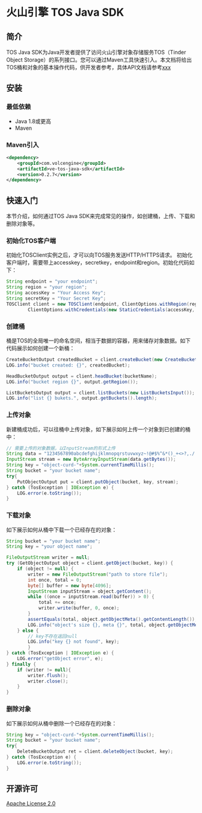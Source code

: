 # 火山引擎 TOS Java SDK
## 简介
TOS Java SDK为Java开发者提供了访问火山引擎对象存储服务TOS（Tinder Object Storage）的系列接口。您可以通过Maven工具快速引入。本文档将给出TOS桶和对象的基本操作代码，供开发者参考，具体API文档请参考[xxx]()

## 安装
### 最低依赖
- Java 1.8或更高
- Maven
### Maven引入
```xml
<dependency>
    <groupId>com.volcengine</groupId>
    <artifactId>ve-tos-java-sdk</artifactId>
    <version>0.2.7</version>
</dependency>
```

## 快速入门
本节介绍，如何通过TOS Java SDK来完成常见的操作，如创建桶，上传、下载和删除对象等。
### 初始化TOS客户端
初始化TOSClient实例之后，才可以向TOS服务发送HTTP/HTTPS请求。
初始化客户端时，需要带上accesskey，secretkey，endpoint和region。初始化代码如下：

```java
String endpoint = "your endpoint";
String region = "your region";
String accessKey = "Your Access Key";
String secretKey = "Your Secret Key";
TOSClient client = new TOSClient(endpoint, ClientOptions.withRegion(region),
        ClientOptions.withCredentials(new StaticCredentials(accessKey, secretKey)));
```

### 创建桶
桶是TOS的全局唯一的命名空间，相当于数据的容器，用来储存对象数据。如下代码展示如何创建一个新桶：

```java
CreateBucketOutput createdBucket = client.createBucket(new CreateBucketInput(bucketName));
LOG.info("bucket created: {}", createdBucket);

HeadBucketOutput output = client.headBucket(bucketName);
LOG.info("bucket region {}", output.getRegion());

ListBucketsOutput output = client.listBuckets(new ListBucketsInput());
LOG.info("list {} bukets.", output.getBuckets().length);
```

### 上传对象
新建桶成功后，可以往桶中上传对象，如下展示如何上传一个对象到已创建的桶中：

```java
// 需要上传的对象数据，以InputStream的形式上传
String data = "1234567890abcdefghijklmnopqrstuvwxyz~!@#$%^&*()_+<>?,./   :'1234567890abcdefghijklmnopqrstuvwxyz~!@#$%^&*()_+<>?,./   :'";
InputStream stream = new ByteArrayInputStream(data.getBytes());
String key = "object-curd-"+System.currentTimeMillis();
String bucket = "your bucket name";
try{
    PutObjectOutput put = client.putObject(bucket, key, stream);
} catch (TosException | IOException e) {
    LOG.error(e.toString());
}
```

### 下载对象
如下展示如何从桶中下载一个已经存在的对象：

```java
String bucket = "your bucket name";
String key = "your object name";

FileOutputStream writer = null;
try (GetObjectOutput object = client.getObject(bucket, key)) {
    if (object != null) {
        writer = new FileOutputStream("path to store file");
        int once, total = 0;
        byte[] buffer = new byte[4096];
        InputStream inputStream = object.getContent();
        while ((once = inputStream.read(buffer)) > 0) {
            total += once;
            writer.write(buffer, 0, once);
        }
        assertEquals(total, object.getObjectMeta().getContentLength());
        LOG.info("object's size {}, meta {}", total, object.getObjectMeta());
    } else {
        // key不存在返回null
        LOG.info("key {} not found", key);
        }
} catch (TosException | IOException e) {
    LOG.error("getObject error", e);
} finally {
    if (writer != null){
        writer.flush();
        writer.close();
    }
}
```

### 删除对象
如下展示如何从桶中删除一个已经存在的对象：

```java
String key = "object-curd-"+System.currentTimeMillis();
String bucket = "your bucket name";
try{
    DeleteBucketOutput ret = client.deleteObject(bucket, key);
} catch (TosException e) {
    LOG.error(e.toString());
}
```

## 开源许可
[Apache License 2.0](https://www.apache.org/licenses/LICENSE-2.0.html)